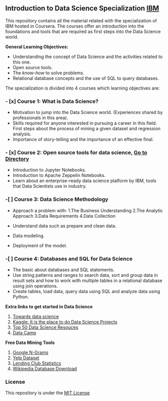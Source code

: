 ## Introduction to Data Science Specialization [IBM](https://www.coursera.org/specializations/introduction-data-science)

This repository contains all the material related with the specialization of IBM hosted in Coursera. The courses offer an introduction
into the foundations and tools that are required as first steps into the Data Science world.

**General Learning Objectives:**
- Understanding the concept of Data Science and the activities related to this one.
- Open source tools.
- The *know-how* to solve problems.
- Relational database concepts and the use of SQL to query databases.

The specialization is divided into 4 courses which learning objectives are:

### - [x] Course 1: What is Data Science?

- Motivation to jump into the Data Science world. (Experiences shared by professionals in this area).
- Skills required for anyone interested in pursuing a career in this field. First steps about the process of mining a given dataset and regression analysis.
- Importance of story-telling and the importance of an effective final.

### - [x] Course 2: Open source tools for data science, [Go to Directory](Course2/README.md)

- Introduction to Jupyter Notebooks.
- Introduction to Apache Zeppelin Notebooks.
- Learn about an enterprise-ready data science platform by IBM, tools that Data Scientists use in industry.

### -[ ] Course 3: Data Science Methodology
- Approach a problem with:
1.The Business Understanding
2.The Analytic Approach 
3.Data Requirements
4.Data Collection

- Understand data such as prepare and clean data.
- Data modeling.
- Deployment of the model.

### -[ ] Course 4: Databases and SQL for Data Science
- The basic about databases and SQL statements.
- Use string patterns and ranges to search data, sort and group data in result sets and how to work with multiple tables in a relational database using join operations.
- Create tables, load data, query data using SQL and analyze data using Python.

**Extra links to get started in Data Science**

1. [Towards data science](https://towardsdatascience.com/)
2. [Kaggle: It is the place to do Data Science Projects](https://www.kaggle.com/)
3. [Top 50 Data Science Resouces](https://www.ngdata.com/top-data-science-resources/)
4. [Data Camp](https://www.datacamp.com/projects)

**Free Data Mining Tools**
1. [Google N-Grams](https://aws.amazon.com/datasets/google-books-ngrams/)
2. [Yelp Dataset](https://www.yelp.com/dataset)
3. [Lending Club Statistics](https://www.lendingclub.com/info/download-data.action)
4. [Wikipedia Database Download](https://en.wikipedia.org/wiki/Wikipedia:Database_download#English-language_Wikipedia)

### License

This repository is under the [MIT License](https://choosealicense.com/licenses/mit/)

